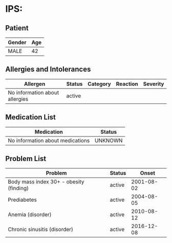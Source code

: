 # IPS:

## Patient

|Gender|Age|
|---|---|
|MALE|42|

## Allergies and Intolerances

|Allergen|Status|Category|Reaction|Severity|
|---|---|---|---|---|
|No information about allergies|active||||

## Medication List

|Medication|Status|
|---|---|
|No information about medications|UNKNOWN|

## Problem List

|Problem|Status|Onset|
|---|---|---|
|Body mass index 30+ - obesity (finding)|active|2001-08-02|
|Prediabetes|active|2004-08-05|
|Anemia (disorder)|active|2010-08-12|
|Chronic sinusitis (disorder)|active|2016-12-08|
